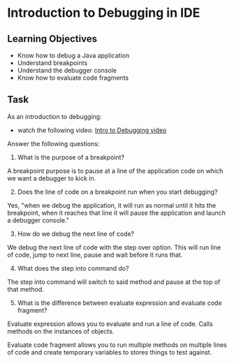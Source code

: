 # Introduction to Debugging in IDE

## Learning Objectives
- Know how to debug a Java application
- Understand breakpoints
- Understand the debugger console
- Know how to evaluate code fragments

## Task
As an introduction to debugging:
- watch the following video: [Intro to Debugging video](https://youtu.be/ErVZrVWZrko)


Answer the following questions:
1. What is the purpose of a breakpoint?

A breakpoint purpose is to pause at a line of the application code on which we want a debugger to kick in.


2. Does the line of code on a breakpoint run when you start debugging?

Yes, "when we debug the application, it will run as normal until it hits the breakpoint, when it reaches that line it will pause the application and launch a debugger console."


3. How do we debug the next line of code?

We debug the next line of code with the step over option.  This will run line of code, jump to next line, pause and wait before it runs that.

4. What does the step into command do?

The step into command will switch to said method and pause at the top of that method.

5. What is the difference between evaluate expression and evaluate code fragment?

Evaluate expression allows you to evaluate and run a line of code.  Calls methods on the instances of objects.

Evaluate code fragment allows you to run multiple methods on multiple lines of code and create temporary variables to stores things to test against.